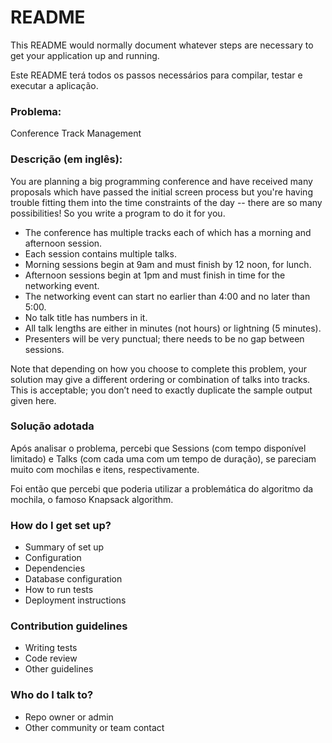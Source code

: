# README #

This README would normally document whatever steps are necessary to get your application up and running.

Este README terá todos os passos necessários para compilar, testar e executar a aplicação.

### Problema: ###

Conference Track Management

### Descrição (em inglês): ###

You are planning a big programming conference and have received many proposals which have passed the initial screen process but you're having trouble fitting them into the time constraints of the day -- there are so many possibilities! So you write a program to do it for you.

* The conference has multiple tracks each of which has a morning and afternoon session.
* Each session contains multiple talks.
* Morning sessions begin at 9am and must finish by 12 noon, for lunch.
* Afternoon sessions begin at 1pm and must finish in time for the networking event.
* The networking event can start no earlier than 4:00 and no later than 5:00.
* No talk title has numbers in it.
* All talk lengths are either in minutes (not hours) or lightning (5 minutes).
* Presenters will be very punctual; there needs to be no gap between sessions.
 
Note that depending on how you choose to complete this problem, your solution may give a different ordering or combination of talks into tracks. This is acceptable; you don’t need to exactly duplicate the sample output given here.

### Solução adotada ###

Após analisar o problema, percebi que Sessions (com tempo disponível limitado) e Talks (com cada uma com um tempo de duração), se pareciam muito com mochilas e itens, respectivamente.

Foi então que percebi que poderia utilizar a problemática do algoritmo da mochila, o famoso Knapsack algorithm.

### How do I get set up? ###

* Summary of set up
* Configuration
* Dependencies
* Database configuration
* How to run tests
* Deployment instructions

### Contribution guidelines ###

* Writing tests
* Code review
* Other guidelines

### Who do I talk to? ###

* Repo owner or admin
* Other community or team contact